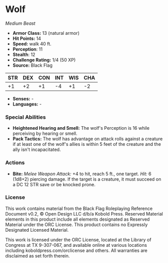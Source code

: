 # Wolf

*Medium* *Beast*

- **Armor Class:** 13 (natural armor)
- **Hit Points:** 14 
- **Speed:** walk 40 ft.
- **Perception**: 11
- **Stealth**: 12
- **Challenge Rating:** 1/4 (50 XP)
- **Source:** Black Flag

| STR | DEX | CON | INT | WIS | CHA |
| --- | --- | --- | --- | --- | --- |
| +1 | +2 | +1 | -4 | +1 | -2 |

- **Senses:** -
- **Languages:** -

### Special Abilities

- **Heightened Hearing and Smell:** The wolf's Perception is 16 while perceiving by hearing or smell.
- **Pack Tactics:** The wolf has advantage on attack rolls against a creature if at least one of the wolf's allies is within 5 feet of the creature and the ally isn't incapacitated.

### Actions

- **Bite:** _Melee Weapon Attack:_ +4 to hit, reach 5 ft., one target. _Hit:_ 6 (1d8+2) piercing damage. If the target is a creature, it must succeed on a DC 12 STR save or be knocked prone.


### License

This work contains material from the Black Flag Roleplaying Reference Document v0.2, © Open Design LLC d/b/a Kobold Press. Reserved Material elements in this product include all elements designated as Reserved Material under the ORC License. This product contains no Expressly Designated Licensed Material.

This work is licensed under the ORC License, located at the Library of Congress at TX 9-307-067, and available online at various locations including koboldpress.com/orclicense and others. All warranties are disclaimed as set forth therein.
